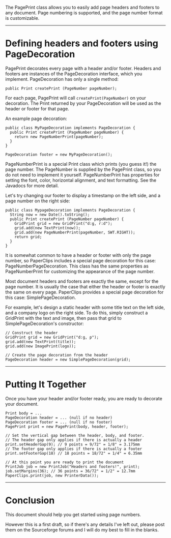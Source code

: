The PagePrint class allows you to easily add page headers and footers to any document.  Page numbering is supported, and the page number format is customizable.

---

# Defining headers and footers using PageDecoration #

PagePrint decorates every page with a header and/or footer.  Headers and footers are instances of the PageDecoration interface, which you implement.  PageDecoration has only a single method:

```
public Print createPrint (PageNumber pageNumber);
```

For each page, PagePrint will call `createPrint(PageNumber)` on your decoration.  The Print returned by your PageDecoration will be used as the header or footer for that page.

An example page decoration:

```
public class MyPageDecoration implements PageDecoration {
  public Print createPrint (PageNumber pageNumber) {
    return new PageNumberPrint(pageNumber);
  }
}

PageDecoration footer = new MyPageDecoration();
```

PageNumberPrint is a special Print class which prints (you guess it!) the page number.  The PageNumber is supplied by the PagePrint class, so you do not need to implement it yourself.  PageNumberPrint has properties for setting the font, color, horizontal alignment, and text formatting.  See the Javadocs for more detail.

Let's try changing our footer to display a timestamp on the left side, and a page number on the right side:

```
public class MypageDecoration implements PageDecoration {
  String now = new Date().toString();
  public Print createPrint (PageNumber pageNumber) {
    GridPrint grid = new GridPrint("d:g, r:d");
    grid.add(new TextPrint(now));
    grid.add(new PageNumberPrint(pageNumber, SWT.RIGHT));
    return grid;
  }
}
```

It is somewhat common to have a header or footer with only the page number, so PaperClips includes a special page decoration for this case: PageNumberPageDecoration.  This class has the same properties as PageNumberPrint for customizing the appearance of the page number.

Most document headers and footers are exactly the same, except for the page number.  It is usually the case that either the header or footer is exactly the same on every page.  PaperClips provides a special page decoration for this case: SimplePageDecoration.

For example, let's design a static header with some title text on the left side, and a company logo on the right side.  To do this, simply construct a GridPrint with the text and image, then pass that grid to SimplePageDecoration's constructor:

```
// Construct the header
GridPrint grid = new GridPrint("d:g, p");
grid.add(new TextPrint(title));
grid.add(new ImagePrint(logo));

// Create the page decoration from the header
PageDecoration header = new SimplePageDecoration(grid);
```

---

# Putting It Together #

Once you have your header and/or footer ready, you are ready to decorate your document.

```
Print body = ...
PageDecoration header = ... (null if no header)
PageDecoration footer = ... (null if no footer)
PagePrint print = new PagePrint(body, header, footer);

// Set the vertical gap between the header, body, and footer.
// The header gap only applies if there is actually a header
print.setHeaderGap(9); // 9 points = 9/72" = 1/8" = 3.175mm
// The footer gap only applies if there is actually a footer
print.setFooterGap(18) // 18 points = 18/72" = 1/4" = 6.35mm

// At this point you are ready to print the document
PrintJob job = new PrintJob("Headers and footers!", print);
job.setMargins(36); // 36 points = 36/72" = 1/2" = 12.7mm
PaperClips.print(job, new PrinterData());
```

---

# Conclusion #

This document should help you get started using page numbers.

However this is a first draft, so if there's any details I've left out, please post them on the Sourceforge forums and I will do my best to fill in the blanks.